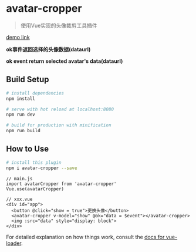 # avatar-cropper

> 使用Vue实现的头像裁剪工具插件

[demo link](https://zmj97.github.io/avatar-cropper/demo/index.html)

**ok事件返回选择的头像数据(dataurl)**

**ok event return selected avatar's data(dataurl)**

## Build Setup

``` bash
# install dependencies
npm install

# serve with hot reload at localhost:8080
npm run dev

# build for production with minification
npm run build
```

## How to Use

```bash
# install this plugin
npm i avatar-cropper --save
```

```vue
// main.js
import avatarCropper from 'avatar-cropper'
Vue.use(avatarCropper)

// xxx.vue
<div id="app">
  <button @click="show = true">更换头像</button>
  <avatar-cropper v-model="show" @ok="data = $event"></avatar-cropper>
  <img :src="data" style="display: block">
</div>
```

For detailed explanation on how things work, consult the [docs for vue-loader](http://vuejs.github.io/vue-loader).
